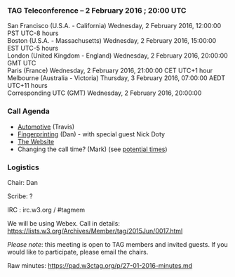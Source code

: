 ### TAG Teleconference – 2 February 2016 ; 20:00 UTC

San Francisco (U.S.A. - California)	Wednesday, 2 February 2016, 12:00:00	PST	UTC-8 hours  
Boston (U.S.A. - Massachusetts)	Wednesday, 2 February 2016, 15:00:00	EST	UTC-5 hours  
London (United Kingdom - England)	Wednesday, 2 February 2016, 20:00:00	GMT	UTC  
Paris (France)	Wednesday, 2 February 2016, 21:00:00	CET	UTC+1 hour  
Melbourne (Australia - Victoria)	Thursday, 3 February 2016, 07:00:00	AEDT	UTC+11 hours  
Corresponding UTC (GMT)	Wednesday, 2 February 2016, 20:00:00	 

### Call Agenda
* [Automotive](https://github.com/w3ctag/spec-reviews/issues/81) (Travis)
* [Fingerprinting](https://github.com/w3ctag/spec-reviews/issues/38) (Dan) - with special guest Nick Doty
* [The Website](https://lists.w3.org/Archives/Member/tag/2016Jan/0006.html)
* Changing the call time? (Mark) (see [potential times](https://github.com/w3ctag/meetings/wiki/Potential-teleconference-times))

### Logistics

Chair: Dan

Scribe: ?

IRC : irc.w3.org / #tagmem

We will be using Webex. Call in details: https://lists.w3.org/Archives/Member/tag/2015Jun/0017.html

*Please note*: this meeting is open to TAG members and invited guests. If you would like to participate, please email the chairs.

Raw minutes: https://pad.w3ctag.org/p/27-01-2016-minutes.md
